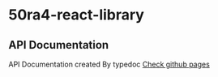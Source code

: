 # 50ra4-react-library

## API Documentation

API Documentation created By typedoc [Check github pages](https://50ra4.github.io/50ra4-react-library/index.html)

